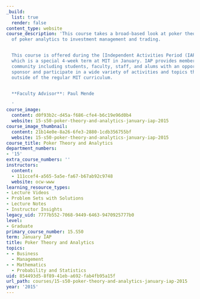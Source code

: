 ```yaml
---
_build:
  list: true
  render: false
content_type: website
course_description: 'This course takes a broad-based look at poker theory and applications
  of poker analytics to investment management and trading.


  This course is offered during the [Independent Activities Period (IAP)](http://web.mit.edu/IAP/),
  which is a special 4-week term at MIT in January. IAP provides members of the MIT
  community including students, faculty, staff, and alums with an opportunity to organize,
  sponsor and participate in a wide variety of activities and topics that are often
  outside of the regular MIT curriculum.


  **Faculty Advisor**: Paul Mende

  '
course_image:
  content: d0f93b2c-d45a-f686-cfe4-b6c19e96d0b4
  website: 15-s50-poker-theory-and-analytics-january-iap-2015
course_image_thumbnail:
  content: 21b14e0e-8a26-6fe3-2880-1cdb356755bf
  website: 15-s50-poker-theory-and-analytics-january-iap-2015
course_title: Poker Theory and Analytics
department_numbers:
- '15'
extra_course_numbers: ''
instructors:
  content:
  - 111ccef4-a565-5a5e-fa67-b67ab92c9748
  website: ocw-www
learning_resource_types:
- Lecture Videos
- Problem Sets with Solutions
- Lecture Notes
- Instructor Insights
legacy_uid: 7777b552-7068-9449-6463-9470925777b0
level:
- Graduate
primary_course_number: 15.S50
term: January IAP
title: Poker Theory and Analytics
topics:
- - Business
  - Management
- - Mathematics
  - Probability and Statistics
uid: 854493d5-8f89-41eb-a692-fab4fb95a15f
url_path: courses/15-s50-poker-theory-and-analytics-january-iap-2015
year: '2015'
---
```

